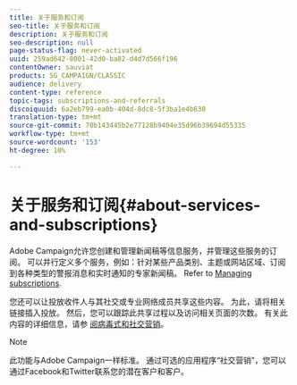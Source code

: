 ```yaml
---
title: 关于服务和订阅
seo-title: 关于服务和订阅
description: 关于服务和订阅
seo-description: null
page-status-flag: never-activated
uuid: 259ad642-8001-42d0-ba82-d4d7d566f196
contentOwner: sauviat
products: SG_CAMPAIGN/CLASSIC
audience: delivery
content-type: reference
topic-tags: subscriptions-and-referrals
discoiquuid: 6a2eb799-ea0b-404d-8dc8-5f3ba1e4b630
translation-type: tm+mt
source-git-commit: 70b143445b2e77128b9404e35d96b39694d55335
workflow-type: tm+mt
source-wordcount: '153'
ht-degree: 10%

---
```



# 关于服务和订阅{#about-services-and-subscriptions}

Adobe Campaign允许您创建和管理新闻稿等信息服务，并管理这些服务的订阅。 可以并行定义多个服务，例如：针对某些产品类别、主题或网站区域、订阅到各种类型的警报消息和实时通知的专家新闻稿。 Refer to [Managing subscriptions](../../delivery/using/managing-subscriptions.md).

您还可以让投放收件人与其社交或专业网络成员共享这些内容。 为此，请将相关链接插入投放。 然后，您可以跟踪此共享过程以及访问相关页面的次数。 有关此内容的详细信息，请参 [阅病毒式和社交营销](../../delivery/using/viral-and-social-marketing.md)。

>[!NOTE]
>
>此功能与Adobe Campaign一样标准。 通过可选的应用程序“社交营销”，您可以通过Facebook和Twitter联系您的潜在客户和客户。
